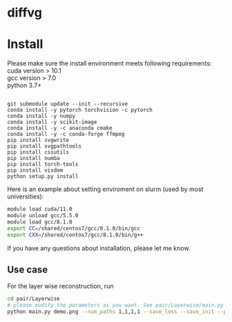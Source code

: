 # diffvg

# Install
Please make sure the install environment meets following requirements:<br>
cuda version > 10.1 <br>
gcc version > 7.0<br>
python 3.7+ <br>

```

git submodule update --init --recursive
conda install -y pytorch torchvision -c pytorch
conda install -y numpy
conda install -y scikit-image
conda install -y -c anaconda cmake
conda install -y -c conda-forge ffmpeg
pip install svgwrite
pip install svgpathtools
pip install cssutils
pip install numba
pip install torch-tools
pip install visdom
python setup.py install
```

Here is an example about setting enviroment on slurm (used by most universities):
```bash
module load cuda/11.0
module unload gcc/5.5.0   
module load gcc/8.1.0 
export CC=/shared/centos7/gcc/8.1.0/bin/gcc
export CXX=/shared/centos7/gcc/8.1.0/bin/g++
```
If you have any questions about installation, please let me know.

## Use case
For the layer wise reconstruction, run
```bash
cd pair/Layerwise
# please modify the parameters as you want. See pair/Layerwise/main.py for details.
python main.py demo.png --num_paths 1,1,1,1 --save_loss --save_init --pool_size 12 --save_folder debug --free
```
